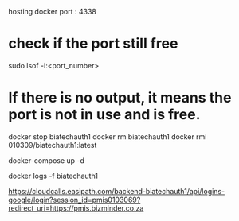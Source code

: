 

hosting docker port :  4338

# check if the port still free
sudo lsof -i:<port_number>
# If there is no output, it means the port is not in use and is free.

docker stop biatechauth1
docker rm biatechauth1
docker rmi 010309/biatechauth1:latest

docker-compose up -d

docker logs -f biatechauth1



https://cloudcalls.easipath.com/backend-biatechauth1/api/logins-google/login?session_id=pmis0103069?redirect_uri=https://pmis.bizminder.co.za